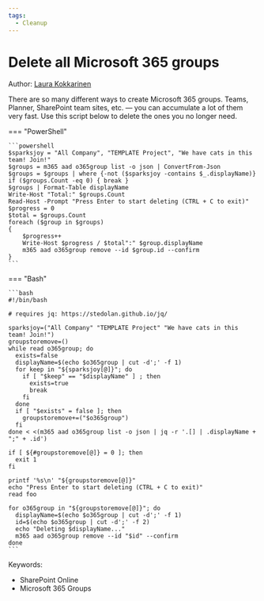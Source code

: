 ```yaml
---
tags:  
  - Cleanup
---
```


# Delete all Microsoft 365 groups

Author: [Laura Kokkarinen](https://laurakokkarinen.com/does-it-spark-joy-powershell-scripts-for-keeping-your-development-environment-tidy-and-spotless/#delete-all-office-365-groups)

There are so many different ways to create Microsoft 365 groups. Teams, Planner, SharePoint team sites, etc. — you can accumulate a lot of them very fast. Use this script below to delete the ones you no longer need.

=== "PowerShell"

    ```powershell
    $sparksjoy = "All Company", "TEMPLATE Project", "We have cats in this team! Join!"
    $groups = m365 aad o365group list -o json | ConvertFrom-Json
    $groups = $groups | where {-not ($sparksjoy -contains $_.displayName)}
    if ($groups.Count -eq 0) { break }
    $groups | Format-Table displayName
    Write-Host "Total:" $groups.Count
    Read-Host -Prompt "Press Enter to start deleting (CTRL + C to exit)"
    $progress = 0
    $total = $groups.Count
    foreach ($group in $groups)
    {
        $progress++
        Write-Host $progress / $total":" $group.displayName
        m365 aad o365group remove --id $group.id --confirm
    }
    ```

=== "Bash"

    ```bash
    #!/bin/bash

    # requires jq: https://stedolan.github.io/jq/

    sparksjoy=("All Company" "TEMPLATE Project" "We have cats in this team! Join!")
    groupstoremove=()
    while read o365group; do
      exists=false
      displayName=$(echo $o365group | cut -d';' -f 1)
      for keep in "${sparksjoy[@]}"; do
        if [ "$keep" == "$displayName" ] ; then
          exists=true
          break
        fi
      done
      if [ "$exists" = false ]; then
        groupstoremove+=("$o365group")
      fi
    done < <(m365 aad o365group list -o json | jq -r '.[] | .displayName + ";" + .id')

    if [ ${#groupstoremove[@]} = 0 ]; then
      exit 1
    fi

    printf '%s\n' "${groupstoremove[@]}"
    echo "Press Enter to start deleting (CTRL + C to exit)"
    read foo

    for o365group in "${groupstoremove[@]}"; do
      displayName=$(echo $o365group | cut -d';' -f 1)
      id=$(echo $o365group | cut -d';' -f 2)
      echo "Deleting $displayName..."
      m365 aad o365group remove --id "$id" --confirm
    done
    ```

Keywords:

- SharePoint Online
- Microsoft 365 Groups
